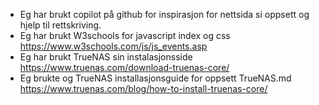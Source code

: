 * Eg har brukt copilot på github for inspirasjon for nettsida si oppsett og hjelp til rettskriving.
* Eg har brukt W3schools for javascript index og css https://www.w3schools.com/js/js_events.asp
* Eg har brukt TrueNAS sin instalasjonsside https://www.truenas.com/download-truenas-core/
* Eg brukte og TrueNAS installasjonsguide for oppsett TrueNAS.md https://www.truenas.com/blog/how-to-install-truenas-core/

